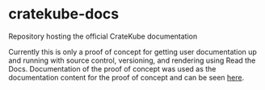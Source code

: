 # cratekube-docs
Repository hosting the official CrateKube documentation

Currently this is only a proof of concept for getting user documentation up and running with source control, versioning, and rendering using Read the Docs. Documentation of the proof of concept was used as the documentation content for the proof of concept and can be seen [here](./docs/index.md). 

